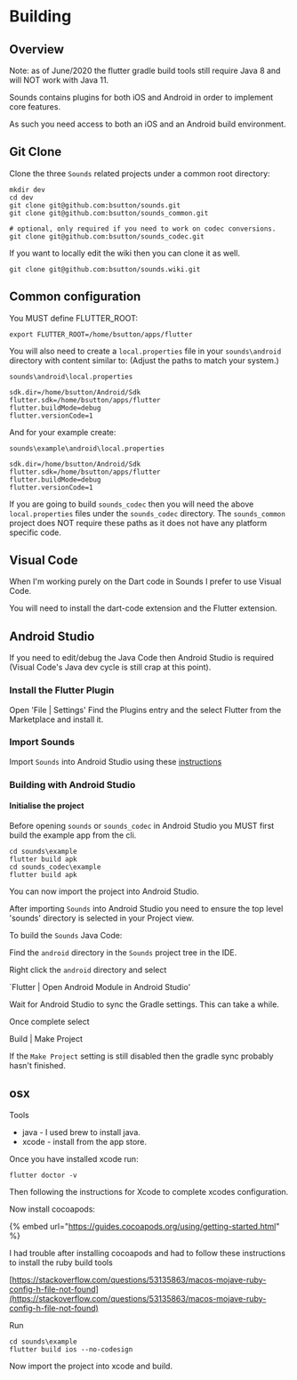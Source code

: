 # Building

## Overview

Note: as of June/2020 the flutter gradle build tools still require Java 8 and will NOT work with Java 11.

Sounds contains plugins for both iOS and Android in order to implement core features.

As such you need access to both an iOS and an Android build environment.

## Git Clone

Clone the three `Sounds` related projects under a common root directory:

```text
mkdir dev
cd dev
git clone git@github.com:bsutton/sounds.git
git clone git@github.com:bsutton/sounds_common.git

# optional, only required if you need to work on codec conversions.
git clone git@github.com:bsutton/sounds_codec.git
```

If you want to locally edit the wiki then you can clone it as well.

```text
git clone git@github.com:bsutton/sounds.wiki.git
```

## Common configuration

You MUST define FLUTTER\_ROOT:

```text
export FLUTTER_ROOT=/home/bsutton/apps/flutter
```

You will also need to create a `local.properties` file in your `sounds\android` directory with content similar to: \(Adjust the paths to match your system.\)

`sounds\android\local.properties`

```text
sdk.dir=/home/bsutton/Android/Sdk
flutter.sdk=/home/bsutton/apps/flutter
flutter.buildMode=debug
flutter.versionCode=1
```

And for your example create:

`sounds\example\android\local.properties`

```text
sdk.dir=/home/bsutton/Android/Sdk
flutter.sdk=/home/bsutton/apps/flutter
flutter.buildMode=debug
flutter.versionCode=1
```

If you are going to build `sounds_codec` then you will need the above `local.properties` files under the `sounds_codec` directory. The `sounds_common` project does NOT require these paths as it does not have any platform specific code.

## Visual Code

When I'm working purely on the Dart code in Sounds I prefer to use Visual Code.

You will need to install the dart-code extension and the Flutter extension.

## Android Studio

If you need to edit/debug the Java Code then Android Studio is required \(Visual Code's Java dev cycle is still crap at this point\).

### Install the Flutter Plugin

Open 'File \| Settings' Find the Plugins entry and the select Flutter from the Marketplace and install it.

### Import Sounds

Import `Sounds` into Android Studio using these [instructions](https://medium.com/codespace69/how-to-import-existing-flutter-project-in-android-studio-aa9d9e5c77b)

### Building with Android Studio

#### Initialise the project

Before opening `sounds` or `sounds_codec` in Android Studio you MUST first build the example app from the cli.

```text
cd sounds\example
flutter build apk
cd sounds_codec\example
flutter build apk
```

You can now import the project into Android Studio.

After importing `Sounds` into Android Studio you need to ensure the top level 'sounds' directory is selected in your Project view.

To build the `Sounds` Java Code:

Find the `android` directory in the `Sounds` project tree in the IDE.

Right click the `android` directory and select

\`Flutter \| Open Android Module in Android Studio'

Wait for Android Studio to sync the Gradle settings. This can take a while.

Once complete select

Build \| Make Project

If the `Make Project` setting is still disabled then the gradle sync probably hasn't finished.

## osx

Tools

* java - I used brew to install java.
* xcode - install from the app store.

Once you have installed xcode run:

```text
flutter doctor -v
```

Then following the instructions for Xcode to complete xcodes configuration.

Now install cocoapods:

{% embed url="https://guides.cocoapods.org/using/getting-started.html" %}

I had trouble after installing cocoapods and had to follow these instructions to install the ruby build tools

[https://stackoverflow.com/questions/53135863/macos-mojave-ruby-config-h-file-not-found](https://stackoverflow.com/questions/53135863/macos-mojave-ruby-config-h-file-not-found)

Run

```text
cd sounds\example
flutter build ios --no-codesign
```

Now import the project into xcode and build.

